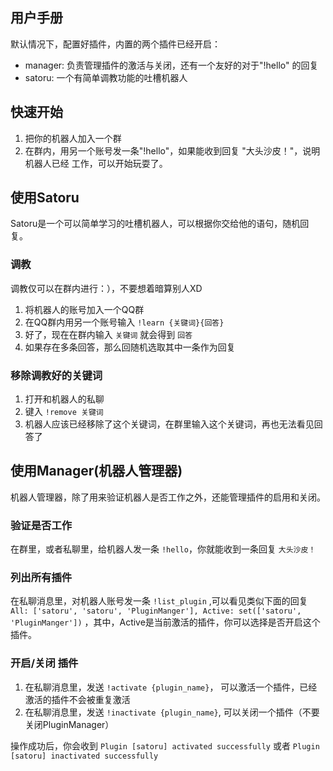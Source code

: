 用户手册
--------------
默认情况下，配置好插件，内置的两个插件已经开启：
+ manager: 负责管理插件的激活与关闭，还有一个友好的对于"!hello" 的回复
+ satoru: 一个有简单调教功能的吐槽机器人

## 快速开始

1. 把你的机器人加入一个群
2. 在群内，用另一个账号发一条"!hello"，如果能收到回复 "大头沙皮！"，说明机器人已经
工作，可以开始玩耍了。

## 使用Satoru

Satoru是一个可以简单学习的吐槽机器人，可以根据你交给他的语句，随机回复。

### 调教
调教仅可以在群内进行：），不要想着暗算别人XD

1. 将机器人的账号加入一个QQ群
2. 在QQ群内用另一个账号输入 `!learn {关键词}{回答}`
3. 好了，现在在群内输入 `关键词` 就会得到 `回答`
4. 如果存在多条回答，那么回随机选取其中一条作为回复

### 移除调教好的关键词

1. 打开和机器人的私聊
2. 键入 `!remove 关键词`
3. 机器人应该已经移除了这个关键词，在群里输入这个关键词，再也无法看见回答了

## 使用Manager(机器人管理器)

机器人管理器，除了用来验证机器人是否工作之外，还能管理插件的启用和关闭。

### 验证是否工作

在群里，或者私聊里，给机器人发一条 `!hello`，你就能收到一条回复 `大头沙皮！`

### 列出所有插件

在私聊消息里，对机器人账号发一条 `!list_plugin` ,可以看见类似下面的回复
`All: ['satoru', 'satoru', 'PluginManger'], Active: set(['satoru', 'PluginManger'])`
，其中，Active是当前激活的插件，你可以选择是否开启这个插件。

### 开启/关闭 插件

1. 在私聊消息里，发送 `!activate {plugin_name}`， 可以激活一个插件，已经激活的插件不会被重复激活
2. 在私聊消息里，发送 `!inactivate {plugin_name}`, 可以关闭一个插件（不要关闭PluginManager）

操作成功后，你会收到 `Plugin [satoru] activated successfully` 
或者 `Plugin [satoru] inactivated successfully`